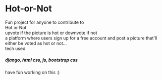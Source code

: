 # Hot-or-Not
Fun project for anyone to contribute to  
Hot or Not  
upvote if the picture is hot or downvote if not  
a platform where users sign up for a free account and post a picture that'll  
either be voted as hot or not...  
tech used  
##### django, html css, js, bootstrap css

have fun working on this :)
